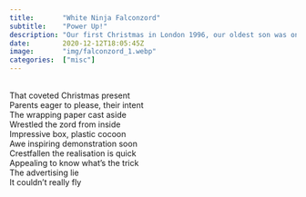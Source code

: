 ```yaml
---
title:       "White Ninja Falconzord"
subtitle:    "Power Up!"
description: "Our first Christmas in London 1996, our oldest son was only 5. The power of advertising got to him but sadly he became a cynic at a very young age. Ironically 'Jingle All the Way' became his favourite Christmas film."
date:        2020-12-12T18:05:45Z
image:       "img/falconzord_1.webp"
categories:  ["misc"]
---
```

<br>That coveted Christmas present
<br>Parents eager to please, their intent
<br>The wrapping paper cast aside
<br>Wrestled the zord from inside
<br>Impressive box, plastic cocoon
<br>Awe inspiring demonstration soon
<br>Crestfallen the realisation is quick
<br>Appealing to know what’s the trick
<br>The advertising lie
<br>It couldn’t really fly
